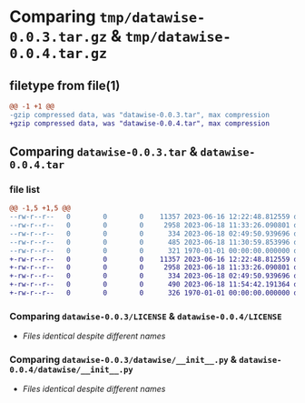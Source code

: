 # Comparing `tmp/datawise-0.0.3.tar.gz` & `tmp/datawise-0.0.4.tar.gz`

## filetype from file(1)

```diff
@@ -1 +1 @@
-gzip compressed data, was "datawise-0.0.3.tar", max compression
+gzip compressed data, was "datawise-0.0.4.tar", max compression
```

## Comparing `datawise-0.0.3.tar` & `datawise-0.0.4.tar`

### file list

```diff
@@ -1,5 +1,5 @@
--rw-r--r--   0        0        0    11357 2023-06-16 12:22:48.812559 datawise-0.0.3/LICENSE
--rw-r--r--   0        0        0     2958 2023-06-18 11:33:26.090801 datawise-0.0.3/datawise/__init__.py
--rw-r--r--   0        0        0      334 2023-06-18 02:49:50.939696 datawise-0.0.3/datawise/exceptions.py
--rw-r--r--   0        0        0      485 2023-06-18 11:30:59.853996 datawise-0.0.3/pyproject.toml
--rw-r--r--   0        0        0      321 1970-01-01 00:00:00.000000 datawise-0.0.3/PKG-INFO
+-rw-r--r--   0        0        0    11357 2023-06-16 12:22:48.812559 datawise-0.0.4/LICENSE
+-rw-r--r--   0        0        0     2958 2023-06-18 11:33:26.090801 datawise-0.0.4/datawise/__init__.py
+-rw-r--r--   0        0        0      334 2023-06-18 02:49:50.939696 datawise-0.0.4/datawise/exceptions.py
+-rw-r--r--   0        0        0      490 2023-06-18 11:54:42.191364 datawise-0.0.4/pyproject.toml
+-rw-r--r--   0        0        0      326 1970-01-01 00:00:00.000000 datawise-0.0.4/PKG-INFO
```

### Comparing `datawise-0.0.3/LICENSE` & `datawise-0.0.4/LICENSE`

 * *Files identical despite different names*

### Comparing `datawise-0.0.3/datawise/__init__.py` & `datawise-0.0.4/datawise/__init__.py`

 * *Files identical despite different names*

